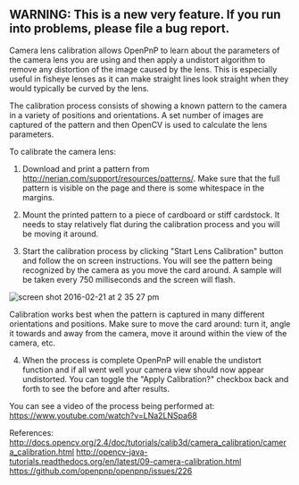## WARNING: This is a new very feature. If you run into problems, please file a bug report.

Camera lens calibration allows OpenPnP to learn about the parameters of the camera lens you are using and then apply a undistort algorithm to remove any distortion of the image caused by the lens. This is especially useful in fisheye lenses as it can make straight lines look straight when they would typically be curved by the lens.

The calibration process consists of showing a known pattern to the camera in a variety of positions and orientations. A set number of images are captured of the pattern and then OpenCV is used to calculate the lens parameters.

To calibrate the camera lens:

1. Download and print a pattern from http://nerian.com/support/resources/patterns/. Make sure that the full pattern is visible on the page and there is some whitespace in the margins.

2. Mount the printed pattern to a piece of cardboard or stiff cardstock. It needs to stay relatively flat during the calibration process and you will be moving it around.

3. Start the calibration process by clicking "Start Lens Calibration" button and follow the on screen instructions. You will see the pattern being recognized by the camera as you move the card around. A sample will be taken every 750 milliseconds and the screen will flash.

![screen shot 2016-02-21 at 2 35 27 pm](https://cloud.githubusercontent.com/assets/1182323/13205929/8a9f8272-d8a8-11e5-8509-7df8d5d4a59a.png)

Calibration works best when the pattern is captured in many different orientations and positions. Make sure to move the card around: turn it, angle it towards and away from the camera, move it around within the view of the camera, etc.

4. When the process is complete OpenPnP will enable the undistort function and if all went well your camera view should now appear undistorted. You can toggle the "Apply Calibration?" checkbox back and forth to see the before and after results.

You can see a video of the process being performed at: https://www.youtube.com/watch?v=LNa2LNSpa68

References:
http://docs.opencv.org/2.4/doc/tutorials/calib3d/camera_calibration/camera_calibration.html
http://opencv-java-tutorials.readthedocs.org/en/latest/09-camera-calibration.html
https://github.com/openpnp/openpnp/issues/226